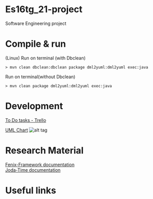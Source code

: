 # Es16tg_21-project
Software Engineering project

# Compile & run
(Linux)
Run on terminal (with Dbclean)
``` 
> mvn clean dbclean:dbclean package dml2yuml:dml2yuml exec:java
``` 
Run on terminal(without Dbclean)
``` 
> mvn clean package dml2yuml:dml2yuml exec:java
``` 

# Development
<a href="#">To Do tasks - Trello</a>

<a href="https://raw.githubusercontent.com/tecnico-softeng/es16tg_21-project/master/info/uml.png?token=AIpAxgtvCSPdOCX3A3-tdwyvRjLZTLOXks5W4zaewA%3D%3D">UML Chart</a> 
![alt tag](https://raw.githubusercontent.com/tecnico-softeng/es16tg_21-project/master/info/uml.png?token=AIpAxgtvCSPdOCX3A3-tdwyvRjLZTLOXks5W4zaewA%3D%3D)

# Research Material
<a href="https://fenix-framework.github.io/">Fenix-Framework documentation</a></br>
<a href="http://www.joda.org/joda-time/">Joda-Time documentation</a>

# Useful links
